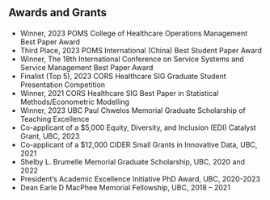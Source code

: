 
<h2 id="awards" style="margin: 20px 0px 20px;">Awards and Grants</h2>

<ul style="margin:0 0 5px;">
  <li><autocolor>Winner, 2023 POMS College of Healthcare Operations Management Best Paper Award</autocolor></li>
  <li><autocolor>Third Place, 2023 POMS International (China) Best Student Paper Award</autocolor></li>
  <li><autocolor>Winner, The 18th International Conference on Service Systems and Service Management Best Paper Award</autocolor></li>
  <li><autocolor>Finalist (Top 5), 2023 CORS Healthcare SIG Graduate Student Presentation Competition</autocolor></li>
  <li><autocolor>Winner, 2021 CORS Healthcare SIG Best Paper in Statistical Methods/Econometric Modelling</autocolor></li>
  <li><autocolor>Winner, 2023 UBC Paul Chwelos Memorial Graduate Scholarship of Teaching Excellence</autocolor></li>
  <li><autocolor>Co-applicant of a $5,000 Equity, Diversity, and Inclusion (EDI) Catalyst Grant, UBC, 2023</autocolor></li>
  <li><autocolor>Co-applicant of a $12,000 CIDER Small Grants in Innovative Data, UBC, 2021</autocolor></li>
  <li><autocolor>Shelby L. Brumelle Memorial Graduate Scholarship, UBC, 2020 and 2022</autocolor></li>
  <li><autocolor>President’s Academic Excellence Initiative PhD Award, UBC, 2020-2023</autocolor></li>
  <li><autocolor>Dean Earle D MacPhee Memorial Fellowship, UBC, 2018 – 2021</autocolor></li>
</ul>


